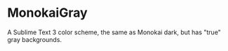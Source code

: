 MonokaiGray
===========

A Sublime Text 3 color scheme, the same as Monokai dark, but has "true" gray backgrounds.
